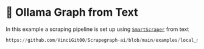 # 🥎 Ollama Graph from Text

In this example a scraping pipeline is set up using [`SmartScraper`](/docs/Graphs/smart_scraper_graph) from text

```python reference title="Ollama Graph from Text"
https://github.com/VinciGit00/Scrapegraph-ai/blob/main/examples/local_models/scrape_plain_text_ollama.py
```